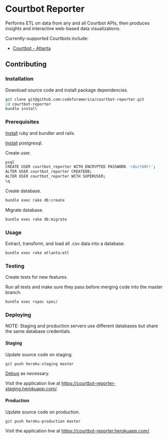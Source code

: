 # Courtbot Reporter

Performs ETL on data from any and all Courtbot APIs, then produces insights and interactive web-based data visualizations.

Currently-supported Courtbots include:
  + [Courtbot - Atlanta](https://github.com/codeforamerica/courtbot)

## Contributing

### Installation

Download source code and install package dependencies.

```` sh
git clone git@github.com:codeforamerica/courtbot-reporter.git
cd courtbot-reporter
bundle install
````

### Prerequisites

[Install](http://data-creative.info/process-documentation/2015/07/18/how-to-set-up-a-mac-development-environment.html#ruby) ruby and bundler and rails.

[Install](http://data-creative.info/process-documentation/2015/07/18/how-to-set-up-a-mac-development-environment.html#postgresql) postgresql.

Create user.

```` sh
psql
CREATE USER courtbot_reporter WITH ENCRYPTED PASSWORD 'c0urtb0t!';
ALTER USER courtbot_reporter CREATEDB;
ALTER USER courtbot_reporter WITH SUPERUSER;
\q
````

Create database.

```` sh
bundle exec rake db:create
````

Migrate database.

```` sh
bundle exec rake db:migrate
````

### Usage

Extract, transform, and load all .csv data into a database.

```` sh
bundle exec rake atlanta:etl
````











### Testing

Create tests for new features.

Run all tests and make sure they pass before merging code into the master branch.

```` sh
bundle exec rspec spec/
````

### Deploying

NOTE: Staging and production servers use different databases but share the same database credentials.

#### Staging

Update source code on staging.

```` sh
git push heroku-staging master
````

[Debug](http://data-creative.info/process-documentation/2015/07/25/how-to-deploy-a-rails-app-to-heroku.html#debugging) as necessary.

Visit the application live at https://courtbot-reporter-staging.herokuapp.com/.

#### Production

Update source code on production.

```` sh
git push heroku-production master
````

Visit the application live at https://courtbot-reporter.herokuapp.com/.
